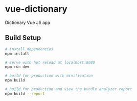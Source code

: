 # vue-dictionary
Dictionary Vue JS app

## Build Setup

``` bash
# install dependencies
npm install

# serve with hot reload at localhost:8080
npm run dev

# build for production with minification
npm build

# build for production and view the bundle analyzer report
npm build --report

```
